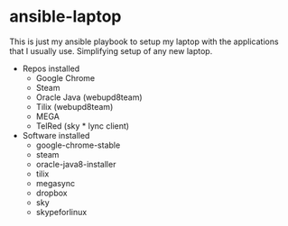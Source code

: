 # ansible-laptop
This is just my ansible playbook to setup my laptop with the applications that I usually use. Simplifying setup of any new laptop.

- Repos installed
  * Google Chrome
  * Steam
  * Oracle Java (webupd8team)
  * Tilix (webupd8team)
  * MEGA
  * TelRed (sky  * lync client)
- Software installed
  * google-chrome-stable
  * steam
  * oracle-java8-installer
  * tilix
  * megasync
  * dropbox
  * sky
  * skypeforlinux

